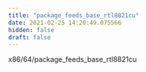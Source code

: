 ```yaml
---
title: "package_feeds_base_rtl8821cu"
date: 2021-02-25 14:20:49.075566
hidden: false
draft: false
---
```


x86/64/package_feeds_base_rtl8821cu

